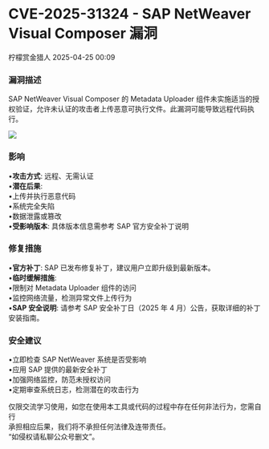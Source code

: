 #  CVE-2025-31324 - SAP NetWeaver Visual Composer 漏洞   
 柠檬赏金猎人   2025-04-25 00:09  
  
### 漏洞描述  
  
SAP NetWeaver Visual Composer 的 Metadata Uploader 组件未实施适当的授权验证，允许未认证的攻击者上传恶意可执行文件。此漏洞可能导致远程代码执行。  
  
![](https://mmbiz.qpic.cn/sz_mmbiz_png/OkRKg4J9smUCrm1yfrKhRakDdib2mwUhfyMqdVtmbkpvAo3TiaOp3W7XG1WaBP6FzJ3TpM1wP8iceQFEoPUzvBZNA/640?wx_fmt=png "")  
### 影响  
  
•**攻击方式**: 远程、无需认证  
•**潜在后果**:  
•上传并执行恶意代码  
•系统完全失陷  
•数据泄露或篡改  
•**受影响版本**: 具体版本信息需参考 SAP 官方安全补丁说明  
### 修复措施  
  
•**官方补丁**: SAP 已发布修复补丁，建议用户立即升级到最新版本。  
•**临时缓解措施**:  
•限制对 Metadata Uploader 组件的访问  
•监控网络流量，检测异常文件上传行为  
•**SAP 安全说明**: 请参考 SAP 安全补丁日（2025 年 4 月）公告，获取详细的补丁安装指南。  
### 安全建议  
  
•立即检查 SAP NetWeaver 系统是否受影响  
•应用 SAP 提供的最新安全补丁  
•加强网络监控，防范未授权访问  
•定期审查系统日志，检测潜在的攻击行为  
  
  
仅限交流学习使用，如您在使用本工具或代码的过程中存在任何非法行为，您需自行  
承担相应后果，我们将不承担任何法律及连带责任。  
“如侵权请私聊公众号删文”。  
  

